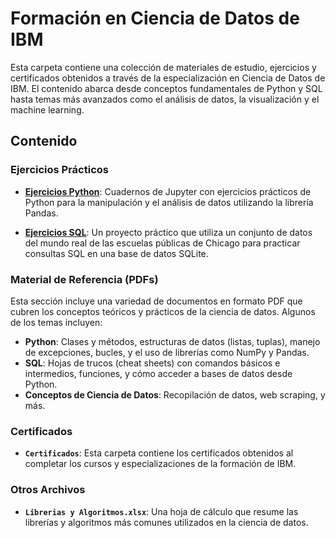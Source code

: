 # Formación en Ciencia de Datos de IBM

Esta carpeta contiene una colección de materiales de estudio, ejercicios y certificados obtenidos a través de la especialización en Ciencia de Datos de IBM. El contenido abarca desde conceptos fundamentales de Python y SQL hasta temas más avanzados como el análisis de datos, la visualización y el machine learning.

## Contenido

### Ejercicios Prácticos

- **[Ejercicios Python](./Ejercicios%20Python/README.md)**: Cuadernos de Jupyter con ejercicios prácticos de Python para la manipulación y el análisis de datos utilizando la librería Pandas.

- **[Ejercicios SQL](./Ejercicios%20SQL/README.md)**: Un proyecto práctico que utiliza un conjunto de datos del mundo real de las escuelas públicas de Chicago para practicar consultas SQL en una base de datos SQLite.

### Material de Referencia (PDFs)

Esta sección incluye una variedad de documentos en formato PDF que cubren los conceptos teóricos y prácticos de la ciencia de datos. Algunos de los temas incluyen:

- **Python**: Clases y métodos, estructuras de datos (listas, tuplas), manejo de excepciones, bucles, y el uso de librerías como NumPy y Pandas.
- **SQL**: Hojas de trucos (cheat sheets) con comandos básicos e intermedios, funciones, y cómo acceder a bases de datos desde Python.
- **Conceptos de Ciencia de Datos**: Recopilación de datos, web scraping, y más.

### Certificados

- **`Certificados`**: Esta carpeta contiene los certificados obtenidos al completar los cursos y especializaciones de la formación de IBM.

### Otros Archivos

- **`Librerias y Algoritmos.xlsx`**: Una hoja de cálculo que resume las librerías y algoritmos más comunes utilizados en la ciencia de datos.

